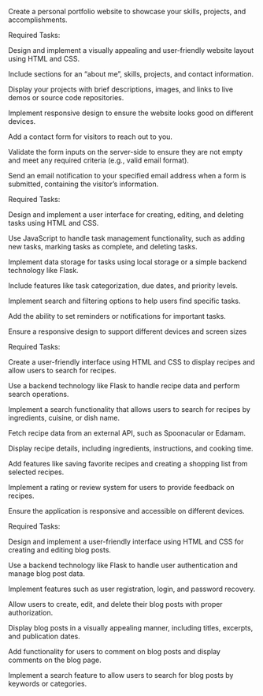 <!-- Personal Portfolio Website -->

Create a personal portfolio website to showcase your skills, projects, and accomplishments.

Required Tasks:

Design and implement a visually appealing and user-friendly website layout using HTML and CSS.

Include sections for an “about me”, skills, projects, and contact information.

Display your projects with brief descriptions, images, and links to live demos or source code repositories.

Implement responsive design to ensure the website looks good on different devices.

Add a contact form for visitors to reach out to you.

Validate the form inputs on the server-side to ensure they are not empty and meet any required criteria (e.g., valid email format).

Send an email notification to your specified email address when a form is submitted, containing the visitor’s information.

<!-- Build a task manager application to help users organize and track their tasks. -->

Required Tasks:

Design and implement a user interface for creating, editing, and deleting tasks using HTML and CSS.

Use JavaScript to handle task management functionality, such as adding new tasks, marking tasks as complete, and deleting tasks.

Implement data storage for tasks using local storage or a simple backend technology like Flask.

Include features like task categorization, due dates, and priority levels.

Implement search and filtering options to help users find specific tasks.

Add the ability to set reminders or notifications for important tasks.

Ensure a responsive design to support different devices and screen sizes

<!-- Develop a recipe finder application to help users discover new recipes based on their preferences. -->

Required Tasks:

Create a user-friendly interface using HTML and CSS to display recipes and allow users to search for recipes.

Use a backend technology like Flask to handle recipe data and perform search operations.

Implement a search functionality that allows users to search for recipes by ingredients, cuisine, or dish name.

Fetch recipe data from an external API, such as Spoonacular or Edamam.

Display recipe details, including ingredients, instructions, and cooking time.

Add features like saving favorite recipes and creating a shopping list from selected recipes.

Implement a rating or review system for users to provide feedback on recipes.

Ensure the application is responsive and accessible on different devices.

<!-- Build a blogging platform that allows users to create, publish, and manage their blog posts. -->

Required Tasks:

Design and implement a user-friendly interface using HTML and CSS for creating and editing blog posts.

Use a backend technology like Flask to handle user authentication and manage blog post data.

Implement features such as user registration, login, and password recovery.

Allow users to create, edit, and delete their blog posts with proper authorization.

Display blog posts in a visually appealing manner, including titles, excerpts, and publication dates.

Add functionality for users to comment on blog posts and display comments on the blog page.

Implement a search feature to allow users to search for blog posts by keywords or categories.
